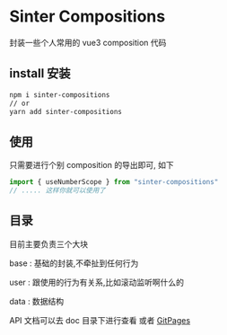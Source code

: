 

# Sinter Compositions 
封装一些个人常用的 vue3 composition 代码 


## install 安装 

```bash
npm i sinter-compositions
// or 
yarn add sinter-compositions
```


## 使用

只需要进行个别 composition 的导出即可, 如下 

```ts
import { useNumberScope } from "sinter-compositions"
// ..... 这样你就可以使用了
```


## 目录
目前主要负责三个大块

base : 基础的封装,不牵扯到任何行为

user : 跟使用的行为有关系,比如滚动监听啊什么的

data : 数据结构

API 文档可以去 doc 目录下进行查看 或者 [GitPages](https://xiangxinji.github.io/sinter-compositions/)




